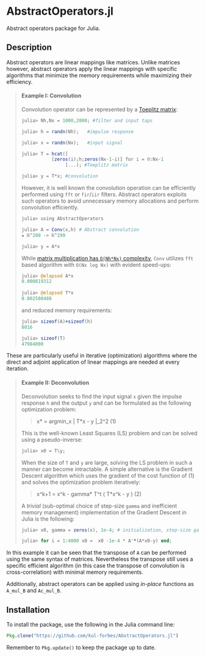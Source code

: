 # AbstractOperators.jl

Abstract operators package for Julia.

## Description

Abstract operators are linear mappings like matrices. Unlike matrices however, abstract operators apply the linear mappings with specific algorithms that minimize the memory requirements while maximizing their efficiency.

> #### Example I: Convolution
>
> Convolution operator can be represented by a [Toeplitz matrix](https://en.wikipedia.org/wiki/Toeplitz_matrix):
> ```julia
> julia> Nh,Nx = 1000,2000; #filter and input taps
>
> julia> h = randn(Nh);   #impulse response
>
> julia> x = randn(Nx);   #input signal
>
> julia> T = hcat([
>            [zeros(i);h;zeros(Nx-1-i)] for i = 0:Nx-1
>                 ]...); #Toeplitz matrix
>
> julia> y = T*x; #convolution
> ```
>  However, it is well known the convolution operation can be efficiently performed using `fft` or `fir`/`iir` filters.
> Abstract operators exploits such operators to avoid unnecessary memory allocations and perform convolution efficiently.
> ```julia
> julia> using AbstractOperators
>
> julia> A = Conv(x,h) # Abstract convolution
> ★ ℝ^200 -> ℝ^299
>
> julia> y = A*x
> ```
> While [matrix multiplication has `O(Nh*Nx)` complexity](https://en.wikipedia.org/wiki/Computational_complexity_of_mathematical_operations#Matrix_algebra), `Conv` utilizes `fft` based algorithm with `O(Nx log Nx)` with evident speed-ups:
> ```julia
>julia> @elapsed A*x
> 0.000819312
> 
> julia> @elapsed T*x
> 0.002508488
> ```
> and reduced memory requirements:
>```julia
> julia> sizeof(A)+sizeof(h)
> 8016
>
> julia> sizeof(T)
> 47984000
>```

These are particularly useful in iterative (optimization) algorithms where the direct and adjoint application of linear mappings are needed at every iteration.

> #### Example II: Deconvolution
>
> Deconvolution seeks to find the input signal `x` given the impulse response `h` and the output `y` and can be formulated as the following optimization problem:
> 
> > x* = argmin_x | T*x - y |_2^2               (1)
>
> This is the well-known Least Squares (LS) problem and can be solved using a pseudo-inverse:
>
> ```julia
> julia> x0 = T\y;
> ```
>
> When the size of `T` and `y` are large, solving the LS problem in such a manner can become intractable. 
> A simple alternative is the Gradient Descent algorithm which uses the gradient of the cost function of (1) and solves the optimization problem iteratively:
> 
> > x^k+1 = x^k - gamma* T^t ( T*x^k - y )      (2)
> 
> A _trivial_ (sub-optimal choice of step-size `gamma` and inefficient memory management) implementation of the Gradient Descent in Julia is the following: 
>
> ```julia
> julia> x0, gamma = zeros(x), 1e-4; # initialization, step-size gamma
> 
> julia> for i = 1:4000 x0 =  x0 -1e-4 * A'*(A*x0-y) end;
>
> ```
>
 
In this example it can be seen that the transpose of `A` can be performed using the same syntax of matrices. Nevertheless the transpose still uses a specific efficient algorithm (in this case the transpose of convolution is cross-correlation) with minimal memory requirements. 

Additionally, abstract operators can be applied using _in-place_ functions as `A_mul_B` and `Ac_mul_B`. 


## Installation

To install the package, use the following in the Julia command line:

```julia
Pkg.clone("https://github.com/kul-forbes/AbstractOperators.jl")
```

Remember to `Pkg.update()` to keep the package up to date.
